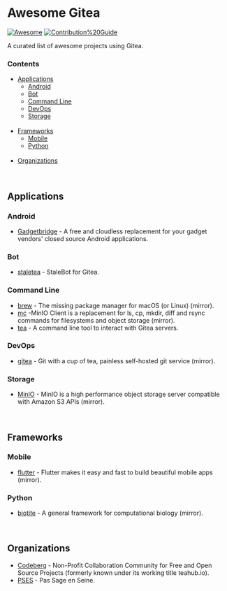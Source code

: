 # Awesome Gitea
[![Awesome](https://awesome.re/badge-flat.svg)](https://awesome.re) 
[![Contribution%20Guide](https://img.shields.io/badge/-Contribution%20Guide-informational?style=flat)](contributing.md)

A curated list of awesome projects using Gitea.

### Contents

- [Applications](#applications)
    - [Android](#android)
    - [Bot](#bot)
    - [Command Line](#command-line)
    - [DevOps](#devops)
    - [Storage](#storage)
<br><br>
- [Frameworks](#frameworks)
    - [Mobile](#mobile)
    - [Python](#python)
<br><br>
- [Organizations](#organizations)

<br>

## Applications

### Android

* [Gadgetbridge](https://codeberg.org/Freeyourgadget/Gadgetbridge) - A free and cloudless replacement for your gadget vendors' closed source Android applications. 

### Bot

* [staletea](https://gitea.com/jonasfranz/staletea) - StaleBot for Gitea.

### Command Line

* [brew](https://gitea.com/Homebrew/brew) - The missing package manager for macOS (or Linux) (mirror).
* [mc](https://gitea.com/minio/mc) -MinIO Client is a replacement for ls, cp, mkdir, diff and rsync commands for filesystems and object storage (mirror).
* [tea](https://gitea.com/gitea/tea) - A command line tool to interact with Gitea servers.


### DevOps

* [gitea](https://gitea.com/gitea/gitea_mirror) - Git with a cup of tea, painless self-hosted git service (mirror).

### Storage

* [MinIO](https://gitea.com/minio/minio) - MinIO is a high performance object storage server compatible with Amazon S3 APIs (mirror).


<br>

## Frameworks

### Mobile

* [flutter](https://gitea.com/flutter/flutter) -  Flutter makes it easy and fast to build beautiful mobile apps (mirror).

### Python

* [biotite](https://codeberg.org/biotite-dev/biotite) - A general framework for computational biology (mirror).


<br>

## Organizations

* [Codeberg](https://codeberg.org/Codeberg) - Non-Profit Collaboration Community for Free and Open Source Projects (formerly known under its working title teahub.io).
* [PSES](https://git.passageenseine.fr/pses) - Pas Sage en Seine.



